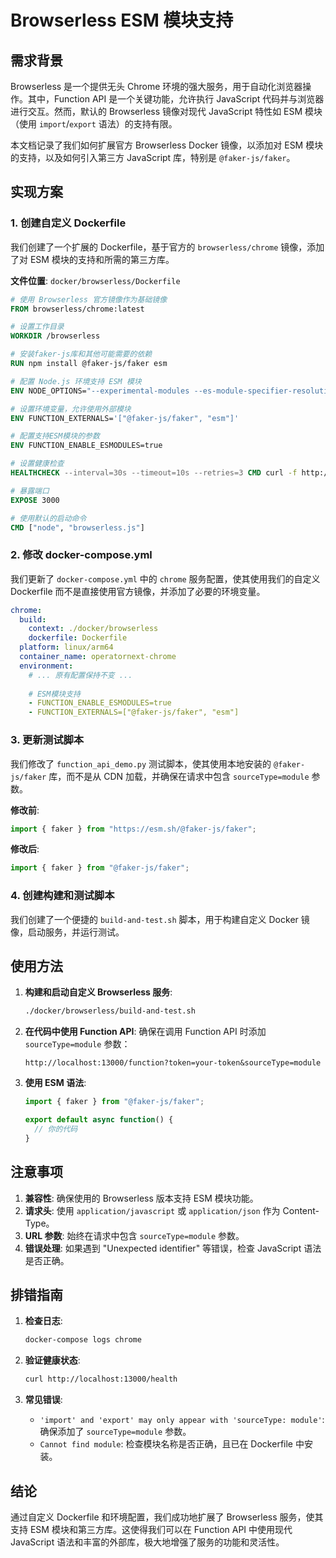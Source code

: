# Browserless ESM 模块支持

## 需求背景

Browserless 是一个提供无头 Chrome 环境的强大服务，用于自动化浏览器操作。其中，Function API 是一个关键功能，允许执行 JavaScript 代码并与浏览器进行交互。然而，默认的 Browserless 镜像对现代 JavaScript 特性如 ESM 模块（使用 `import`/`export` 语法）的支持有限。

本文档记录了我们如何扩展官方 Browserless Docker 镜像，以添加对 ESM 模块的支持，以及如何引入第三方 JavaScript 库，特别是 `@faker-js/faker`。

## 实现方案

### 1. 创建自定义 Dockerfile

我们创建了一个扩展的 Dockerfile，基于官方的 `browserless/chrome` 镜像，添加了对 ESM 模块的支持和所需的第三方库。

**文件位置**: `docker/browserless/Dockerfile`

```dockerfile
# 使用 Browserless 官方镜像作为基础镜像
FROM browserless/chrome:latest

# 设置工作目录
WORKDIR /browserless

# 安装faker-js库和其他可能需要的依赖
RUN npm install @faker-js/faker esm

# 配置 Node.js 环境支持 ESM 模块
ENV NODE_OPTIONS="--experimental-modules --es-module-specifier-resolution=node"

# 设置环境变量，允许使用外部模块
ENV FUNCTION_EXTERNALS='["@faker-js/faker", "esm"]'

# 配置支持ESM模块的参数
ENV FUNCTION_ENABLE_ESMODULES=true

# 设置健康检查
HEALTHCHECK --interval=30s --timeout=10s --retries=3 CMD curl -f http://localhost:3000/health || exit 1

# 暴露端口
EXPOSE 3000

# 使用默认的启动命令
CMD ["node", "browserless.js"]
```

### 2. 修改 docker-compose.yml

我们更新了 `docker-compose.yml` 中的 `chrome` 服务配置，使其使用我们的自定义 Dockerfile 而不是直接使用官方镜像，并添加了必要的环境变量。

```yaml
chrome:
  build:
    context: ./docker/browserless
    dockerfile: Dockerfile
  platform: linux/arm64
  container_name: operatornext-chrome
  environment:
    # ... 原有配置保持不变 ...
    
    # ESM模块支持
    - FUNCTION_ENABLE_ESMODULES=true
    - FUNCTION_EXTERNALS=["@faker-js/faker", "esm"]
```

### 3. 更新测试脚本

我们修改了 `function_api_demo.py` 测试脚本，使其使用本地安装的 `@faker-js/faker` 库，而不是从 CDN 加载，并确保在请求中包含 `sourceType=module` 参数。

**修改前**:
```javascript
import { faker } from "https://esm.sh/@faker-js/faker";
```

**修改后**:
```javascript
import { faker } from "@faker-js/faker";
```

### 4. 创建构建和测试脚本

我们创建了一个便捷的 `build-and-test.sh` 脚本，用于构建自定义 Docker 镜像，启动服务，并运行测试。

## 使用方法

1. **构建和启动自定义 Browserless 服务**:
   ```bash
   ./docker/browserless/build-and-test.sh
   ```

2. **在代码中使用 Function API**:
   确保在调用 Function API 时添加 `sourceType=module` 参数：
   ```
   http://localhost:13000/function?token=your-token&sourceType=module
   ```

3. **使用 ESM 语法**:
   ```javascript
   import { faker } from "@faker-js/faker";

   export default async function() {
     // 你的代码
   }
   ```

## 注意事项

1. **兼容性**: 确保使用的 Browserless 版本支持 ESM 模块功能。
2. **请求头**: 使用 `application/javascript` 或 `application/json` 作为 Content-Type。
3. **URL 参数**: 始终在请求中包含 `sourceType=module` 参数。
4. **错误处理**: 如果遇到 "Unexpected identifier" 等错误，检查 JavaScript 语法是否正确。

## 排错指南

1. **检查日志**:
   ```bash
   docker-compose logs chrome
   ```

2. **验证健康状态**:
   ```bash
   curl http://localhost:13000/health
   ```

3. **常见错误**:
   - `'import' and 'export' may only appear with 'sourceType: module'`: 确保添加了 `sourceType=module` 参数。
   - `Cannot find module`: 检查模块名称是否正确，且已在 Dockerfile 中安装。

## 结论

通过自定义 Dockerfile 和环境配置，我们成功地扩展了 Browserless 服务，使其支持 ESM 模块和第三方库。这使得我们可以在 Function API 中使用现代 JavaScript 语法和丰富的外部库，极大地增强了服务的功能和灵活性。 
